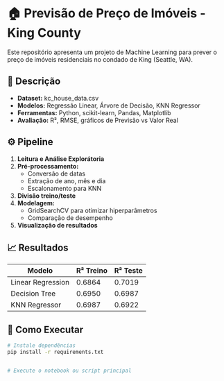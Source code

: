 # 🏠 Previsão de Preço de Imóveis - King County

Este repositório apresenta um projeto de Machine Learning para prever o preço de imóveis residenciais no condado de King (Seattle, WA).

## 📌 Descrição

- **Dataset:** kc_house_data.csv
- **Modelos:** Regressão Linear, Árvore de Decisão, KNN Regressor
- **Ferramentas:** Python, scikit-learn, Pandas, Matplotlib
- **Avaliação:** R², RMSE, gráficos de Previsão vs Valor Real

## ⚙️ Pipeline

1. **Leitura e Análise Explorátoria**
2. **Pré-processamento:**
   - Conversão de datas
   - Extração de ano, mês e dia
   - Escalonamento para KNN
3. **Divisão treino/teste**
4. **Modelagem:**
   - GridSearchCV para otimizar hiperparâmetros
   - Comparação de desempenho
5. **Visualização de resultados**

## 📈 Resultados

| Modelo              | R² Treino | R² Teste |
|---------------------|-----------|----------|
| Linear Regression   | 0.6864    | 0.7019   | 
| Decision Tree       | 0.6950    | 0.6987   | 
| KNN Regressor       | 0.6987    | 0.6922   |


## 🚀 Como Executar

```bash
# Instale dependências
pip install -r requirements.txt


# Execute o notebook ou script principal
